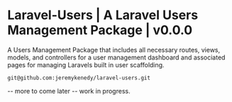 # Laravel-Users | A Laravel Users Management Package | v0.0.0

A Users Management Package that includes all necessary routes, views, models, and controllers for a user management dashboard and associated pages for managing Laravels built in user scaffolding.


```
git@github.com:jeremykenedy/laravel-users.git
```

-- more to come later -- work in progress.
